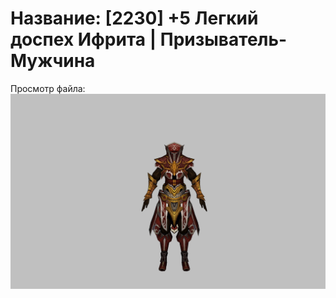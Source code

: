 # Название: [2230] +5 Легкий доспех Ифрита | Призыватель-Мужчина

Просмотр файла:
![p080020.png](p080020.png)